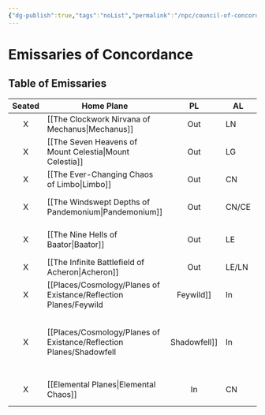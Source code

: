 ```yaml
---
{"dg-publish":true,"tags":"noList","permalink":"/npc/council-of-concordance/council-of-concordance/","dgHomeLink":false,"dgPassFrontmatter":true}
---
```


# Emissaries of Concordance
 ## Table of Emissaries
 
 | Seated | Home Plane      | PL  | AL    | Typ               | Name                                                                        | Gift                  |
 |:------:| --------------- |:---:| ----- | ----------------- | --------------------------------------------------------------------------- | --------------------- |
 |   X    | [[The Clockwork Nirvana of Mechanus\|Mechanus]]        | Out | LN    | Emissary of Order | [[NPC/Council of Concordance/ODF2|ODF2]]                                                                    | -                     |
 |   X    | [[The Seven Heavens of Mount Celestia\|Mount Celestia]]  | Out | LG    | Planetar          | [[NPC/Council of Concordance/Sarandiel|Sarandiel]]                                                               | [[System Reference/Homebrew Options/Transformations/All/TR-Seraph|TR-Seraph]]         |
 |   X    | [[The Ever-Changing Chaos of Limbo\|Limbo]]           | Out | CN    | Githzarai         | [[NPC/Council of Concordance/Didaran|Didaran]]                                                                 | [[System Reference/Homebrew Options/Spelljamming Helm|Spelljamming Helm]] |
 |   X    | [[The Windswept Depths of Pandemonium\|Pandemonium]]     | Out | CN/CE | Bheur Hag         | [[NPC/Council of Concordance/Ursula Mortem|Ursula Mortem]]                                                           | [[System Reference/Homebrew Options/Transformations/All/TR-Lycanthrope|TR-Lycanthrope]]    |
 |   X    | [[The Nine Hells of Baator\|Baator]]          | Out | LE    | Ice Devil         | [[NPC/Council of Concordance/Ulrak Chamion of Ice|Ulrak Chamion of Ice]]                                                    | [[System Reference/Homebrew Options/Transformations/All/TR-Fiend|TR-Fiend]]          |
 |   X    | [[The Infinite Battlefield of Acheron\|Acheron]]         | Out | LE/LN | Ghost             | [[NPC/Council of Concordance/Karm|Karm]]                                                                    | [[System Reference/Homebrew Options/Transformations/All/TR-Specter|TR-Specter]]        |
 |   X    | [[Places/Cosmology/Planes of Existance/Reflection Planes/Feywild|Feywild]]         | In  | CN    | Eladrin           | [[NPC/Council of Concordance/Nasir Glynmoira|Nasir Glynmoira]]                                                         | [[System Reference/Homebrew Options/Transformations/All/TR-Fey|TR-Fey]]            |
 |   X    | [[Places/Cosmology/Planes of Existance/Reflection Planes/Shadowfell|Shadowfell]]      | In  | LE/LN | Vampire           | je suis la [[NPC/Council of Concordance/Comtesse Bérénice Valluy de la Maison des ombres de la nuit|Comtesse Bérénice Valluy de la Maison des ombres de la nuit]]. | [[System Reference/Homebrew Options/Transformations/All/TR-Vampire|TR-Vampire]]        |
 |   X    | [[Elemental Planes\|Elemental Chaos]] | In  | CN    | Genie             | [[NPC/Council of Concordance/Firmis|Firmis]] (E), [[NPC/Council of Concordance/Flurris|Flurris]] (A), [[NPC/Council of Concordance/Fervis|Fervis]] (F), [[NPC/Council of Concordance/Florius|Florius]] (W)            | [[System Reference/Homebrew Options/Transformations/All/TR-Primordial|TR-Primordial]]     |


